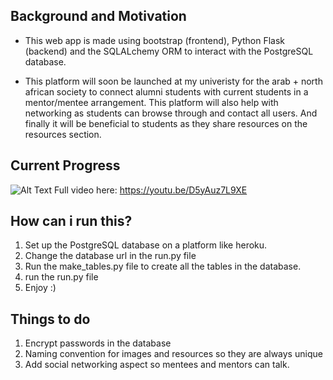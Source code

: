 Background and Motivation
------

- This web app is made using bootstrap (frontend), Python Flask (backend) and the SQLALchemy ORM to interact with the PostgreSQL database.

- This platform will soon be launched at my univeristy for the arab + north african society to connect alumni students with current students in a mentor/mentee arrangement. This platform will also help with networking as students can browse through and contact all users. And finally it will be beneficial to students as they share resources on the resources section.


Current Progress
----------------

![Alt Text](https://media.giphy.com/media/UuBfDAFwDeHlqLeNpT/giphy.gif)
Full video here: https://youtu.be/D5yAuz7L9XE

How can i run this?
-----

1) Set up the PostgreSQL database on a platform like heroku.
2) Change the database url in the run.py file
3) Run the make_tables.py file to create all the tables in the database.
4) run the run.py file
5) Enjoy :)


Things to do
------------
1) Encrypt passwords in the database
2) Naming convention for images and resources so they are always unique  
3) Add social networking aspect so mentees and mentors can talk.
